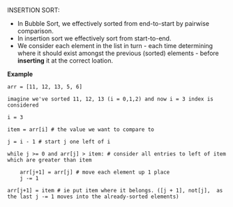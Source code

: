 INSERTION SORT:

- In Bubble Sort, we effectively sorted from end-to-start by pairwise comparison.
- In insertion sort we effectively sort from start-to-end.
- We consider each element in the list in turn - each time determining where it should exist amongst the previous (sorted) elements - before **inserting** it at the correct loation.



**Example**
```
arr = [11, 12, 13, 5, 6] 

imagine we've sorted 11, 12, 13 (i = 0,1,2) and now i = 3 index is considered

i = 3 

item = arr[i] # the value we want to compare to

j = i - 1 # start j one left of i

while j >= 0 and arr[j] > item: # consider all entries to left of item which are greater than item
    
    arr[j+1] = arr[j] # move each element up 1 place
    j -= 1
    
arr[j+1] = item # ie put item where it belongs. ([j + 1], not[j],  as the last j -= 1 moves into the already-sorted elements)
```
